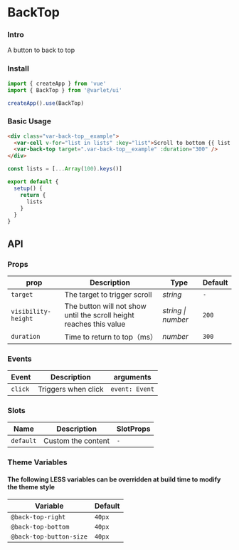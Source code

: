 # BackTop

### Intro

A button to back to top

### Install

```js
import { createApp } from 'vue'
import { BackTop } from '@varlet/ui'

createApp().use(BackTop)
```

### Basic Usage

```html
<div class="var-back-top__example">
  <var-cell v-for="list in lists" :key="list">Scroll to bottom {{ list }}</var-cell>
  <var-back-top target=".var-back-top__example" :duration="300" />
</div>
```
```javascript
const lists = [...Array(100).keys()]

export default {
  setup() {
    return {
      lists
    }
  }
}
```

## API

### Props

| prop | Description | Type | Default |
| ----- | -------------- | -------- | ---------- |
| `target` | The target to trigger scroll	| _string_ | `-` |
| `visibility-height` | The button will not show until the scroll height reaches this value | _string \| number_ | `200` |
| `duration` | Time to return to top（ms） | _number_ | `300` |

### Events

| Event | Description | arguments |
| ----- | -------------- | -------- |
| `click` | Triggers when click | `event: Event` |

### Slots

| Name | Description | SlotProps |
| ----- | -------------- | -------- |
| `default` | Custom the content | `-` |

### Theme Variables
#### The following LESS variables can be overridden at build time to modify the theme style

| Variable | Default |
| --- | --- |
| `@back-top-right` | `40px` |
| `@back-top-bottom` | `40px` |
| `@back-top-button-size` | `40px` |
